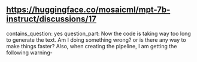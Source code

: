 ## https://huggingface.co/mosaicml/mpt-7b-instruct/discussions/17

contains_question: yes
question_part: Now the code is taking way too long to generate the text. Am I doing something wrong? or is there any way to make things faster? Also, when creating the pipeline, I am getting the following warning-